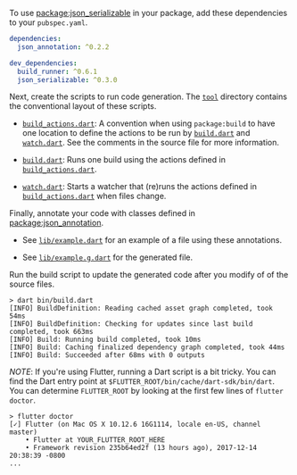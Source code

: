 To use [package:json_serializable][json_serializable] in your package, add these
dependencies to your `pubspec.yaml`.

```yaml
dependencies:
  json_annotation: ^0.2.2

dev_dependencies:
  build_runner: ^0.6.1
  json_serializable: ^0.3.0
```

Next, create the scripts to run code generation. The [`tool`][tool] directory
contains the conventional layout of these scripts.

* [`build_actions.dart`][tool]: A convention when using `package:build` to 
  have one location to define the actions to be run by [`build.dart`][build] and 
  [`watch.dart`][watch]. See the comments in the source file for more
  information.

* [`build.dart`][build]: Runs one build using the actions defined in
  [`build_actions.dart`][build_actions].

* [`watch.dart`][watch]: Starts a watcher that (re)runs the actions defined in
  [`build_actions.dart`][build_actions] when files change.

Finally, annotate your code with classes defined in
[package:json_annotation][json_annotation].

* See [`lib/example.dart`][example] for an example of a file using these
  annotations.

* See [`lib/example.g.dart`][example_g] for the generated file.

Run the build script to update the generated code after you modify of of the
source files.

```console
> dart bin/build.dart
[INFO] BuildDefinition: Reading cached asset graph completed, took 54ms
[INFO] BuildDefinition: Checking for updates since last build completed, took 663ms
[INFO] Build: Running build completed, took 10ms
[INFO] Build: Caching finalized dependency graph completed, took 44ms
[INFO] Build: Succeeded after 68ms with 0 outputs
```

*NOTE*: If you're using Flutter, running a Dart script is a bit tricky. You can
find the Dart entry point at `$FLUTTER_ROOT/bin/cache/dart-sdk/bin/dart`.
You can determine `FLUTTER_ROOT` by looking at the first few lines of
`flutter doctor`.

```console
> flutter doctor
[✓] Flutter (on Mac OS X 10.12.6 16G1114, locale en-US, channel master)
    • Flutter at YOUR_FLUTTER_ROOT_HERE
    • Framework revision 235b64ed2f (13 hours ago), 2017-12-14 20:38:39 -0800
...
```

[tool]: tool
[build_actions]: tool/build_actions.dart
[build]: tool/build.dart
[watch]: tool/watch.dart
[example]: lib/example.dart
[example_g]: lib/example.g.dart
[json_annotation]: https://pub.dartlang.org/packages/json_annotation
[json_serializable]: https://pub.dartlang.org/packages/json_serializable
